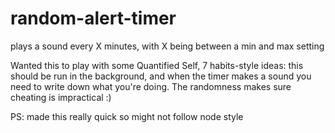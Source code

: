 random-alert-timer
==================

plays a sound every X minutes, with X being between a min and max setting

Wanted this to play with some Quantified Self, 7 habits-style ideas: this should be run in the background, and when the timer makes a sound you need to write down what you're doing. The randomness makes sure cheating is impractical :)

PS: made this really quick so might not follow node style
